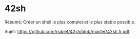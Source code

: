 # 42sh

Résumé: Créer un shell le plus complet et le plus stable possible.

Sujet: https://github.com/rsibiet/42sh/blob/master/42sh.fr.pdf
